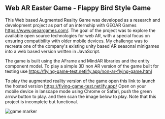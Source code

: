 ## Web AR Easter Game - Flappy Bird Style Game

This Web based Augmented Reality Game was developed as a research and development project as part of an internship with GEOAR Games https://www.geoargames.com/.
The goal of the project was to explore the available open source technologies for web AR,
with a special focus on ensuring compatibility with older mobile devices.
My challenge was to recreate one of the company's existing unity based AR seasonal minigames into a web based version written in JavaScript.

The game is built using the AFrame and MindAR libraries and the entity component model.
To play a simple 3D non AR version of the game built for testing use https://flying-game-test.netlify.app/non-ar-flying-game.html

To play the augmented reality version of the game open this link to launch the hosted version https://flying-game-test.netlify.app/ 
Open on your mobile device in lanscape mode using Chrome or Safari, push the green arrow button to play.
and then scan the image below to play. Note that this project is incomplete but functional. 

![game marker](https://user-images.githubusercontent.com/75453707/236676575-cbf2b6b0-a31d-411d-a690-6b715297d01d.png)

